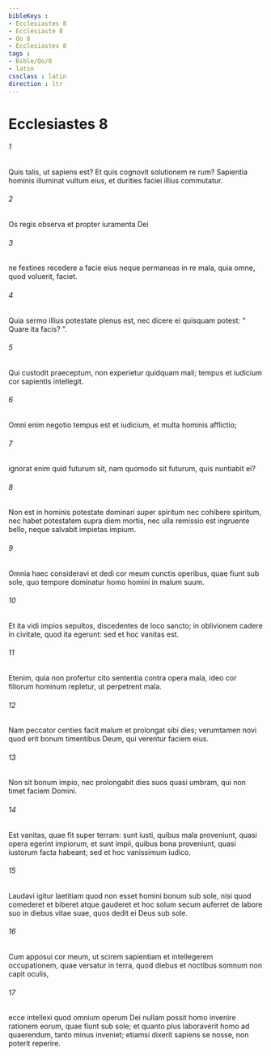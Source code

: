 ```yaml
---
bibleKeys : 
- Ecclesiastes 8
- Ecclésiaste 8
- Qo 8
- Ecclesiastes 8
tags : 
- Bible/Qo/8
- latin
cssclass : latin
direction : ltr
---
```


# Ecclesiastes 8

###### 1
Quis talis, ut sapiens est? Et quis cognovit solutionem re rum? Sapientia hominis illuminat vultum eius, et durities faciei illius commutatur.
###### 2
Os regis observa et propter iuramenta Dei 
###### 3
ne festines recedere a facie eius neque permaneas in re mala, quia omne, quod voluerit, faciet. 
###### 4
Quia sermo illius potestate plenus est, nec dicere ei quisquam potest: “ Quare ita facis? ”. 
###### 5
Qui custodit praeceptum, non experietur quidquam mali; tempus et iudicium cor sapientis intellegit. 
###### 6
Omni enim negotio tempus est et iudicium, et multa hominis afflictio; 
###### 7
ignorat enim quid futurum sit, nam quomodo sit futurum, quis nuntiabit ei? 
###### 8
Non est in hominis potestate dominari super spiritum nec cohibere spiritum, nec habet potestatem supra diem mortis, nec ulla remissio est ingruente bello, neque salvabit impietas impium.
###### 9
Omnia haec consideravi et dedi cor meum cunctis operibus, quae fiunt sub sole, quo tempore dominatur homo homini in malum suum. 
###### 10
Et ita vidi impios sepultos, discedentes de loco sancto; in oblivionem cadere in civitate, quod ita egerunt: sed et hoc vanitas est. 
###### 11
Etenim, quia non profertur cito sententia contra opera mala, ideo cor filiorum hominum repletur, ut perpetrent mala. 
###### 12
Nam peccator centies facit malum et prolongat sibi dies; verumtamen novi quod erit bonum timentibus Deum, qui verentur faciem eius. 
###### 13
Non sit bonum impio, nec prolongabit dies suos quasi umbram, qui non timet faciem Domini. 
###### 14
Est vanitas, quae fit super terram: sunt iusti, quibus mala proveniunt, quasi opera egerint impiorum, et sunt impii, quibus bona proveniunt, quasi iustorum facta habeant; sed et hoc vanissimum iudico. 
###### 15
Laudavi igitur laetitiam quod non esset homini bonum sub sole, nisi quod comederet et biberet atque gauderet et hoc solum secum auferret de labore suo in diebus vitae suae, quos dedit ei Deus sub sole. 
###### 16
Cum apposui cor meum, ut scirem sapientiam et intellegerem occupationem, quae versatur in terra, quod diebus et noctibus somnum non capit oculis, 
###### 17
ecce intellexi quod omnium operum Dei nullam possit homo invenire rationem eorum, quae fiunt sub sole; et quanto plus laboraverit homo ad quaerendum, tanto minus inveniet; etiamsi dixerit sapiens se nosse, non poterit reperire.
